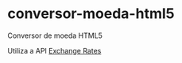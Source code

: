 # conversor-moeda-html5
Conversor de moeda HTML5

Utiliza a API [Exchange Rates](https://api.exchangeratesapi.io/)

